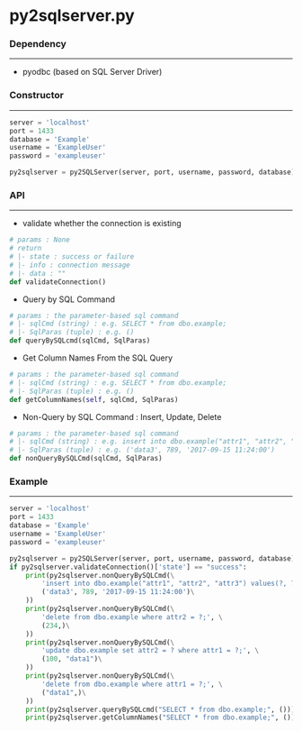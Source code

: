 # py2sqlserver.py



### Dependency
---

* pyodbc (based on SQL Server Driver)

### Constructor
---

```python
server = 'localhost'
port = 1433
database = 'Example'
username = 'ExampleUser'
password = 'exampleuser'

py2sqlserver = py2SQLServer(server, port, username, password, database)
```

### API
---

* validate whether the connection is existing

```python
# params : None
# return
# |- state : success or failure
# |- info : connection message
# |- data : ""
def validateConnection()
```

* Query by SQL Command

```python
# params : the parameter-based sql command
# |- sqlCmd (string) : e.g. SELECT * from dbo.example;
# |- SqlParas (tuple) : e.g. ()
def queryBySQLcmd(sqlCmd, SqlParas)
```

* Get Column Names From the SQL Query

```python
# params : the parameter-based sql command
# |- sqlCmd (string) : e.g. SELECT * from dbo.example;
# |- SqlParas (tuple) : e.g. ()
def getColumnNames(self, sqlCmd, SqlParas)
```

* Non-Query by SQL Command : Insert, Update, Delete

```python
# params : the parameter-based sql command
# |- sqlCmd (string) : e.g. insert into dbo.example("attr1", "attr2", "attr3") values(?, ?, ?);
# |- SqlParas (tuple) : e.g. ('data3', 789, '2017-09-15 11:24:00')
def nonQueryBySQLCmd(sqlCmd, SqlParas)
```

### Example
---

```python
server = 'localhost'
port = 1433
database = 'Example'
username = 'ExampleUser'
password = 'exampleuser'

py2sqlserver = py2SQLServer(server, port, username, password, database)
if py2sqlserver.validateConnection()['state'] == "success":
    print(py2sqlserver.nonQueryBySQLCmd(\
        'insert into dbo.example("attr1", "attr2", "attr3") values(?, ?, ?);', \
        ('data3', 789, '2017-09-15 11:24:00')\
    ))
    print(py2sqlserver.nonQueryBySQLCmd(\
        'delete from dbo.example where attr2 = ?;', \
        (234,)\
    ))
    print(py2sqlserver.nonQueryBySQLCmd(\
        'update dbo.example set attr2 = ? where attr1 = ?;', \
        (100, "data1")\
    ))
    print(py2sqlserver.nonQueryBySQLCmd(\
        'delete from dbo.example where attr1 = ?;', \
        ("data1",)\
    ))
    print(py2sqlserver.queryBySQLcmd("SELECT * from dbo.example;", ()))
    print(py2sqlserver.getColumnNames("SELECT * from dbo.example;", ()))
```








